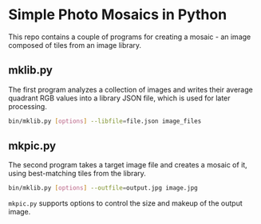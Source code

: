 # Simple Photo Mosaics in Python

This repo contains a couple of programs for creating a mosaic - an image composed of tiles from an image library.

## mklib.py

The first program analyzes a collection of images and writes their average quadrant RGB values into a library JSON file, which is used for later processing.

``` bash
bin/mklib.py [options] --libfile=file.json image_files
```

## mkpic.py

The second program takes a target image file and creates a mosaic of it, using best-matching tiles from the library.

``` bash
bin/mklib.py [options] --outfile=output.jpg image.jpg
```

`mkpic.py` supports options to control the size and makeup of the output image.

